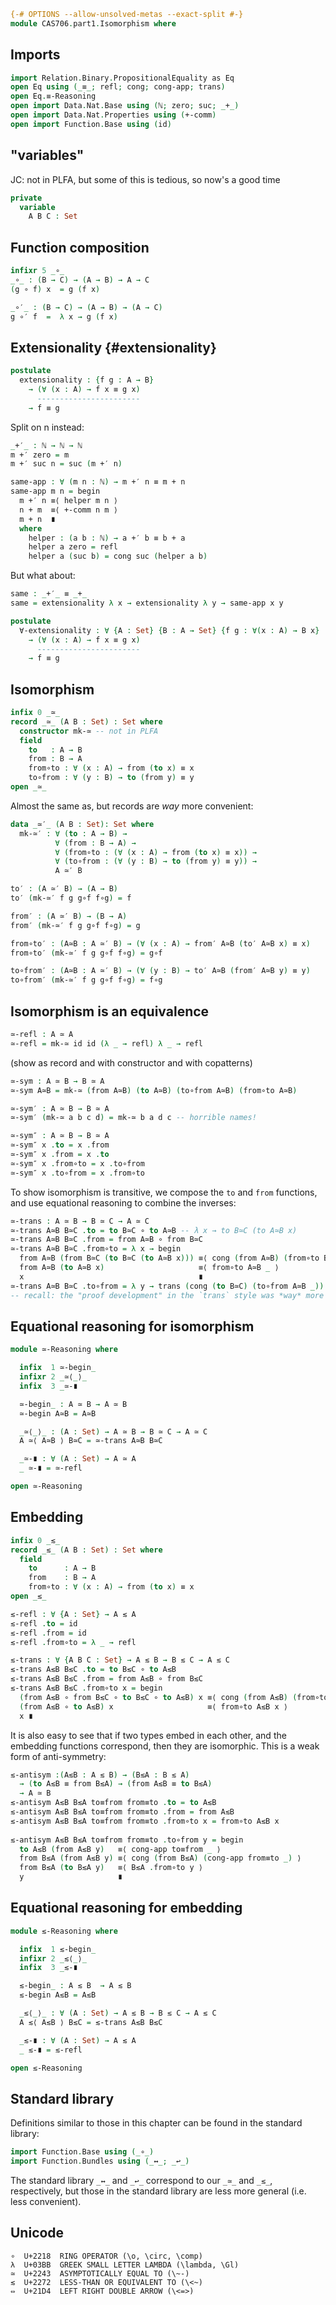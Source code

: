 ```agda
{-# OPTIONS --allow-unsolved-metas --exact-split #-}
module CAS706.part1.Isomorphism where
```

## Imports

```agda
import Relation.Binary.PropositionalEquality as Eq
open Eq using (_≡_; refl; cong; cong-app; trans)
open Eq.≡-Reasoning
open import Data.Nat.Base using (ℕ; zero; suc; _+_)
open import Data.Nat.Properties using (+-comm)
open import Function.Base using (id)
```

## "variables"
JC: not in PLFA, but some of this is tedious, so now's a good time

```agda
private
  variable
    A B C : Set
```

## Function composition

```agda
infixr 5 _∘_
_∘_ : (B → C) → (A → B) → A → C
(g ∘ f) x  = g (f x)

_∘′_ : (B → C) → (A → B) → (A → C)
g ∘′ f  =  λ x → g (f x)
```

## Extensionality {#extensionality}

```agda
postulate
  extensionality : {f g : A → B}
    → (∀ (x : A) → f x ≡ g x)
      -----------------------
    → f ≡ g
```

Split on n instead:
```agda
_+′_ : ℕ → ℕ → ℕ
m +′ zero = m
m +′ suc n = suc (m +′ n)
```

```agda
same-app : ∀ (m n : ℕ) → m +′ n ≡ m + n
same-app m n = begin
  m +′ n ≡⟨ helper m n ⟩
  n + m  ≡⟨ +-comm n m ⟩
  m + n  ∎
  where
    helper : (a b : ℕ) → a +′ b ≡ b + a
    helper a zero = refl
    helper a (suc b) = cong suc (helper a b)
```
But what about:
```agda
same : _+′_ ≡ _+_
same = extensionality λ x → extensionality λ y → same-app x y
```

```agda
postulate
  ∀-extensionality : ∀ {A : Set} {B : A → Set} {f g : ∀(x : A) → B x}
    → (∀ (x : A) → f x ≡ g x)
      -----------------------
    → f ≡ g
```

## Isomorphism

```agda
infix 0 _≃_
record _≃_ (A B : Set) : Set where
  constructor mk-≃ -- not in PLFA
  field
    to   : A → B
    from : B → A
    from∘to : ∀ (x : A) → from (to x) ≡ x
    to∘from : ∀ (y : B) → to (from y) ≡ y
open _≃_
```

Almost the same as, but records are *way* more convenient:
```agda
data _≃′_ (A B : Set): Set where
  mk-≃′ : ∀ (to : A → B) →
          ∀ (from : B → A) →
          ∀ (from∘to : (∀ (x : A) → from (to x) ≡ x)) →
          ∀ (to∘from : (∀ (y : B) → to (from y) ≡ y)) →
          A ≃′ B

to′ : (A ≃′ B) → (A → B)
to′ (mk-≃′ f g g∘f f∘g) = f

from′ : (A ≃′ B) → (B → A)
from′ (mk-≃′ f g g∘f f∘g) = g

from∘to′ : (A≃B : A ≃′ B) → (∀ (x : A) → from′ A≃B (to′ A≃B x) ≡ x)
from∘to′ (mk-≃′ f g g∘f f∘g) = g∘f

to∘from′ : (A≃B : A ≃′ B) → (∀ (y : B) → to′ A≃B (from′ A≃B y) ≡ y)
to∘from′ (mk-≃′ f g g∘f f∘g) = f∘g
```

## Isomorphism is an equivalence

```agda
≃-refl : A ≃ A
≃-refl = mk-≃ id id (λ _ → refl) λ _ → refl
```
(show as record and with constructor and with copatterns)

```agda
≃-sym : A ≃ B → B ≃ A
≃-sym A≃B = mk-≃ (from A≃B) (to A≃B) (to∘from A≃B) (from∘to A≃B)

≃-sym′ : A ≃ B → B ≃ A
≃-sym′ (mk-≃ a b c d) = mk-≃ b a d c -- horrible names!

≃-sym″ : A ≃ B → B ≃ A
≃-sym″ x .to = x .from
≃-sym″ x .from = x .to
≃-sym″ x .from∘to = x .to∘from
≃-sym″ x .to∘from = x .from∘to
```

To show isomorphism is transitive, we compose the `to` and `from`
functions, and use equational reasoning to combine the inverses:
```agda
≃-trans : A ≃ B → B ≃ C → A ≃ C
≃-trans A≃B B≃C .to = to B≃C ∘ to A≃B -- λ x → to B≃C (to A≃B x)
≃-trans A≃B B≃C .from = from A≃B ∘ from B≃C
≃-trans A≃B B≃C .from∘to = λ x → begin
  from A≃B (from B≃C (to B≃C (to A≃B x))) ≡⟨ cong (from A≃B) (from∘to B≃C _) ⟩
  from A≃B (to A≃B x)                     ≡⟨ from∘to A≃B _ ⟩
  x                                       ∎
≃-trans A≃B B≃C .to∘from = λ y → trans (cong (to B≃C) (to∘from A≃B _)) (to∘from B≃C y)
-- recall: the "proof development" in the `trans` style was *way* more painful!
```

## Equational reasoning for isomorphism

```agda
module ≃-Reasoning where

  infix  1 ≃-begin_
  infixr 2 _≃⟨_⟩_
  infix  3 _≃-∎

  ≃-begin_ : A ≃ B → A ≃ B
  ≃-begin A≃B = A≃B

  _≃⟨_⟩_ : (A : Set) → A ≃ B → B ≃ C → A ≃ C
  A ≃⟨ A≃B ⟩ B≃C = ≃-trans A≃B B≃C

  _≃-∎ : ∀ (A : Set) → A ≃ A
  _ ≃-∎ = ≃-refl

open ≃-Reasoning
```

## Embedding

```agda
infix 0 _≲_
record _≲_ (A B : Set) : Set where
  field
    to      : A → B
    from    : B → A
    from∘to : ∀ (x : A) → from (to x) ≡ x
open _≲_

≲-refl : ∀ {A : Set} → A ≲ A
≲-refl .to = id
≲-refl .from = id
≲-refl .from∘to = λ _ → refl

≲-trans : ∀ {A B C : Set} → A ≲ B → B ≲ C → A ≲ C
≲-trans A≲B B≲C .to = to B≲C ∘ to A≲B
≲-trans A≲B B≲C .from = from A≲B ∘ from B≲C
≲-trans A≲B B≲C .from∘to x = begin
  (from A≲B ∘ from B≲C ∘ to B≲C ∘ to A≲B) x ≡⟨ cong (from A≲B) (from∘to B≲C _) ⟩
  (from A≲B ∘ to A≲B) x                     ≡⟨ from∘to A≲B x ⟩
  x ∎
```

It is also easy to see that if two types embed in each other, and the
embedding functions correspond, then they are isomorphic.  This is a
weak form of anti-symmetry:
```agda
≲-antisym :(A≲B : A ≲ B) → (B≲A : B ≲ A)
  → (to A≲B ≡ from B≲A) → (from A≲B ≡ to B≲A)
  → A ≃ B
≲-antisym A≲B B≲A to≡from from≡to .to = to A≲B
≲-antisym A≲B B≲A to≡from from≡to .from = from A≲B
≲-antisym A≲B B≲A to≡from from≡to .from∘to x = from∘to A≲B x
  
≲-antisym A≲B B≲A to≡from from≡to .to∘from y = begin
  to A≲B (from A≲B y)   ≡⟨ cong-app to≡from _ ⟩
  from B≲A (from A≲B y) ≡⟨ cong (from B≲A) (cong-app from≡to _) ⟩
  from B≲A (to B≲A y)   ≡⟨ B≲A .from∘to y ⟩
  y                     ∎
```

## Equational reasoning for embedding

```agda
module ≲-Reasoning where

  infix  1 ≲-begin_
  infixr 2 _≲⟨_⟩_
  infix  3 _≲-∎

  ≲-begin_ : A ≲ B  → A ≲ B
  ≲-begin A≲B = A≲B

  _≲⟨_⟩_ : ∀ (A : Set) → A ≲ B → B ≲ C → A ≲ C
  A ≲⟨ A≲B ⟩ B≲C = ≲-trans A≲B B≲C

  _≲-∎ : ∀ (A : Set) → A ≲ A
  _ ≲-∎ = ≲-refl

open ≲-Reasoning
```

## Standard library

Definitions similar to those in this chapter can be found in the standard library:
```agda
import Function.Base using (_∘_)
import Function.Bundles using (_↔_; _↩_)
```
The standard library `_↔_` and `_↩_` correspond to our `_≃_` and
`_≲_`, respectively, but those in the standard library are less
more general (i.e. less convenient).

## Unicode

    ∘  U+2218  RING OPERATOR (\o, \circ, \comp)
    λ  U+03BB  GREEK SMALL LETTER LAMBDA (\lambda, \Gl)
    ≃  U+2243  ASYMPTOTICALLY EQUAL TO (\~-)
    ≲  U+2272  LESS-THAN OR EQUIVALENT TO (\<~)
    ⇔  U+21D4  LEFT RIGHT DOUBLE ARROW (\<=>)

